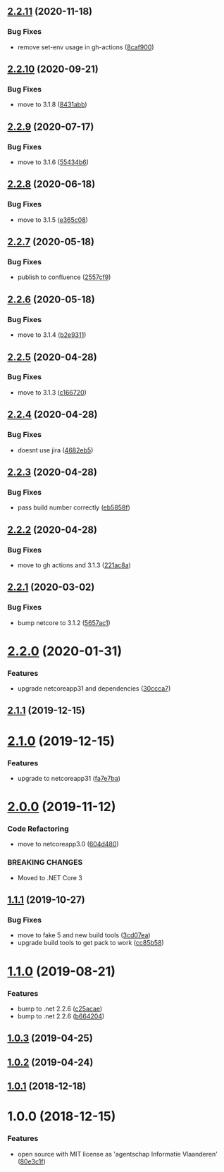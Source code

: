 ## [2.2.11](https://github.com/informatievlaanderen/tostring-builder/compare/v2.2.10...v2.2.11) (2020-11-18)


### Bug Fixes

* remove set-env usage in gh-actions ([8caf900](https://github.com/informatievlaanderen/tostring-builder/commit/8caf9005107c80e0a44f024702328063258b5d1b))

## [2.2.10](https://github.com/informatievlaanderen/tostring-builder/compare/v2.2.9...v2.2.10) (2020-09-21)


### Bug Fixes

* move to 3.1.8 ([8431abb](https://github.com/informatievlaanderen/tostring-builder/commit/8431abb85a05b41d92fc7262e4feeca99171b64d))

## [2.2.9](https://github.com/informatievlaanderen/tostring-builder/compare/v2.2.8...v2.2.9) (2020-07-17)


### Bug Fixes

* move to 3.1.6 ([55434b6](https://github.com/informatievlaanderen/tostring-builder/commit/55434b64ed64cea601042912f921d3723d71ff38))

## [2.2.8](https://github.com/informatievlaanderen/tostring-builder/compare/v2.2.7...v2.2.8) (2020-06-18)


### Bug Fixes

* move to 3.1.5 ([e365c08](https://github.com/informatievlaanderen/tostring-builder/commit/e365c083fe60c21084e8e9d85ba648a05581ac4c))

## [2.2.7](https://github.com/informatievlaanderen/tostring-builder/compare/v2.2.6...v2.2.7) (2020-05-18)


### Bug Fixes

* publish to confluence ([2557cf9](https://github.com/informatievlaanderen/tostring-builder/commit/2557cf90f8f45b5d2c5ef6c94e3ea3195f1901eb))

## [2.2.6](https://github.com/informatievlaanderen/tostring-builder/compare/v2.2.5...v2.2.6) (2020-05-18)


### Bug Fixes

* move to 3.1.4 ([b2e9311](https://github.com/informatievlaanderen/tostring-builder/commit/b2e931126f771ddbd9f326db38f4dc509e6e48cc))

## [2.2.5](https://github.com/informatievlaanderen/tostring-builder/compare/v2.2.4...v2.2.5) (2020-04-28)


### Bug Fixes

* move to 3.1.3 ([c166720](https://github.com/informatievlaanderen/tostring-builder/commit/c1667201c82913927166c9af43fff01851a6a2c9))

## [2.2.4](https://github.com/informatievlaanderen/tostring-builder/compare/v2.2.3...v2.2.4) (2020-04-28)


### Bug Fixes

* doesnt use jira ([4682eb5](https://github.com/informatievlaanderen/tostring-builder/commit/4682eb5ff6080f38fe8f636b1bfa7ca77c7053d8))

## [2.2.3](https://github.com/informatievlaanderen/tostring-builder/compare/v2.2.2...v2.2.3) (2020-04-28)


### Bug Fixes

* pass build number correctly ([eb5858f](https://github.com/informatievlaanderen/tostring-builder/commit/eb5858f0b010297359b38edb4b96bf71669ebdb7))

## [2.2.2](https://github.com/informatievlaanderen/tostring-builder/compare/v2.2.1...v2.2.2) (2020-04-28)


### Bug Fixes

* move to gh actions and 3.1.3 ([221ac8a](https://github.com/informatievlaanderen/tostring-builder/commit/221ac8a9ba41365aaa1023a3f9b88dc40540f14d))

## [2.2.1](https://github.com/informatievlaanderen/tostring-builder/compare/v2.2.0...v2.2.1) (2020-03-02)


### Bug Fixes

* bump netcore to 3.1.2 ([5657ac1](https://github.com/informatievlaanderen/tostring-builder/commit/5657ac119c5073b6c7a1fa07cf989bb3249775b9))

# [2.2.0](https://github.com/informatievlaanderen/tostring-builder/compare/v2.1.1...v2.2.0) (2020-01-31)


### Features

* upgrade netcoreapp31 and dependencies ([30ccca7](https://github.com/informatievlaanderen/tostring-builder/commit/30ccca72965d1aa71fcc9a367b6710577b0e0025))

## [2.1.1](https://github.com/informatievlaanderen/tostring-builder/compare/v2.1.0...v2.1.1) (2019-12-15)

# [2.1.0](https://github.com/informatievlaanderen/tostring-builder/compare/v2.0.0...v2.1.0) (2019-12-15)


### Features

* upgrade to netcoreapp31 ([fa7e7ba](https://github.com/informatievlaanderen/tostring-builder/commit/fa7e7ba))

# [2.0.0](https://github.com/informatievlaanderen/tostring-builder/compare/v1.1.1...v2.0.0) (2019-11-12)


### Code Refactoring

* move to netcoreapp3.0 ([604d480](https://github.com/informatievlaanderen/tostring-builder/commit/604d480))


### BREAKING CHANGES

* Moved to .NET Core 3

## [1.1.1](https://github.com/informatievlaanderen/tostring-builder/compare/v1.1.0...v1.1.1) (2019-10-27)


### Bug Fixes

* move to fake 5 and new build tools ([3cd07ea](https://github.com/informatievlaanderen/tostring-builder/commit/3cd07ea))
* upgrade build tools to get pack to work ([cc85b58](https://github.com/informatievlaanderen/tostring-builder/commit/cc85b58))

# [1.1.0](https://github.com/informatievlaanderen/tostring-builder/compare/v1.0.3...v1.1.0) (2019-08-21)


### Features

* bump to .net 2.2.6 ([c25acae](https://github.com/informatievlaanderen/tostring-builder/commit/c25acae))
* bump to .net 2.2.6 ([b664204](https://github.com/informatievlaanderen/tostring-builder/commit/b664204))

## [1.0.3](https://github.com/informatievlaanderen/tostring-builder/compare/v1.0.2...v1.0.3) (2019-04-25)

## [1.0.2](https://github.com/informatievlaanderen/tostring-builder/compare/v1.0.1...v1.0.2) (2019-04-24)

## [1.0.1](https://github.com/informatievlaanderen/tostring-builder/compare/v1.0.0...v1.0.1) (2018-12-18)

# 1.0.0 (2018-12-15)


### Features

* open source with MIT license as 'agentschap Informatie Vlaanderen' ([80e3c1f](https://github.com/informatievlaanderen/tostring-builder/commit/80e3c1f))
